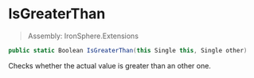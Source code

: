 ﻿

# IsGreaterThan

> Assembly: IronSphere.Extensions

```csharp
public static Boolean IsGreaterThan(this Single this, Single other)
```

Checks whether the actual value is greater than an other one.

 